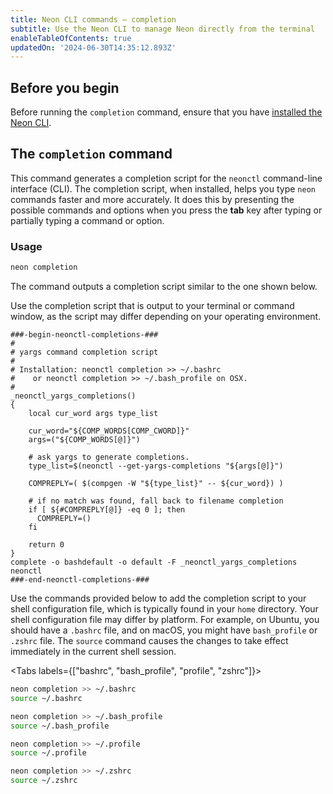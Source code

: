 ```yaml
---
title: Neon CLI commands — completion
subtitle: Use the Neon CLI to manage Neon directly from the terminal
enableTableOfContents: true
updatedOn: '2024-06-30T14:35:12.893Z'
---
```


## Before you begin

Before running the `completion` command, ensure that you have [installed the Neon CLI](/docs/reference/cli-install).

## The `completion` command

This command generates a completion script for the `neonctl` command-line interface (CLI). The completion script, when installed, helps you type `neon` commands faster and more accurately. It does this by presenting the possible commands and options when you press the **tab** key after typing or partially typing a command or option.

### Usage

```bash
neon completion
```

The command outputs a completion script similar to the one shown below.

<Admonition type="important">
Use the completion script that is output to your terminal or command window, as the script may differ depending on your operating environment.
</Admonition>

```text
###-begin-neonctl-completions-###
#
# yargs command completion script
#
# Installation: neonctl completion >> ~/.bashrc
#    or neonctl completion >> ~/.bash_profile on OSX.
#
_neonctl_yargs_completions()
{
    local cur_word args type_list

    cur_word="${COMP_WORDS[COMP_CWORD]}"
    args=("${COMP_WORDS[@]}")

    # ask yargs to generate completions.
    type_list=$(neonctl --get-yargs-completions "${args[@]}")

    COMPREPLY=( $(compgen -W "${type_list}" -- ${cur_word}) )

    # if no match was found, fall back to filename completion
    if [ ${#COMPREPLY[@]} -eq 0 ]; then
      COMPREPLY=()
    fi

    return 0
}
complete -o bashdefault -o default -F _neonctl_yargs_completions neonctl
###-end-neonctl-completions-###
```

Use the commands provided below to add the completion script to your shell configuration file, which is typically found in your `home` directory. Your shell configuration file may differ by platform. For example, on Ubuntu, you should have a `.bashrc` file, and on macOS, you might have `bash_profile` or `.zshrc` file. The `source` command causes the changes to take effect immediately in the current shell session.

<Tabs labels={["bashrc", "bash_profile", "profile", "zshrc"]}>

<TabItem>

```bash
neon completion >> ~/.bashrc
source ~/.bashrc
```

</TabItem>

<TabItem>

```bash
neon completion >> ~/.bash_profile
source ~/.bash_profile
```

</TabItem>

<TabItem>

```bash
neon completion >> ~/.profile
source ~/.profile
```

</TabItem>

<TabItem>

```bash
neon completion >> ~/.zshrc
source ~/.zshrc
```

</TabItem>

</Tabs>

<NeedHelp/>
